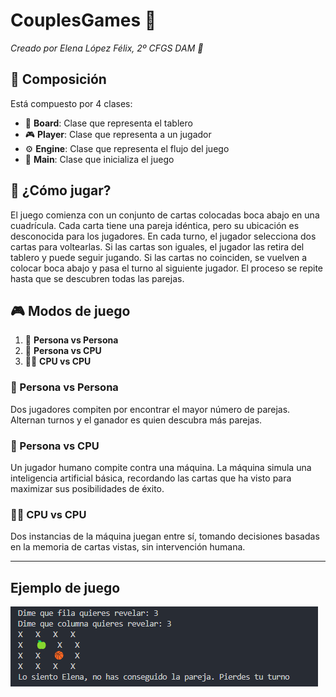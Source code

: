 # **CouplesGames 🎴**

*Creado por Elena López Félix, 2º CFGS DAM 📝*

## 🧩 Composición
Está compuesto por 4 clases:

- 🎲 **Board**: Clase que representa el tablero
- 🎮 **Player**: Clase que representa a un jugador
- ⚙️ **Engine**: Clase que representa el flujo del juego
- 🚀 **Main**: Clase que inicializa el juego

## 🎯 ¿Cómo jugar?
El juego comienza con un conjunto de cartas colocadas boca abajo en una
cuadrícula. Cada carta tiene una pareja idéntica, pero su ubicación es desconocida para los
jugadores. En cada turno, el jugador selecciona dos cartas para voltearlas. Si las cartas son
iguales, el jugador las retira del tablero y puede seguir jugando. Si las cartas no coinciden,
se vuelven a colocar boca abajo y pasa el turno al siguiente jugador. El proceso se repite
hasta que se descubren todas las parejas.

## 🎮 Modos de juego
1. 👥 **Persona vs Persona**
2. 🤖 **Persona vs CPU**
3. 🤖🤖 **CPU vs CPU**

### 👥 Persona vs Persona
Dos jugadores compiten por encontrar el mayor número de
parejas. Alternan turnos y el ganador es quien descubra más parejas.

### 🤖 Persona vs CPU
Un jugador humano compite contra una máquina. La máquina
simula una inteligencia artificial básica, recordando las cartas que ha visto para
maximizar sus posibilidades de éxito.

### 🤖🤖 CPU vs CPU
Dos instancias de la máquina juegan entre sí, tomando
decisiones basadas en la memoria de cartas vistas, sin intervención humana.

---
## Ejemplo de juego
![Ejemplo de funcionamiento](media/ejemplo_juego.png)